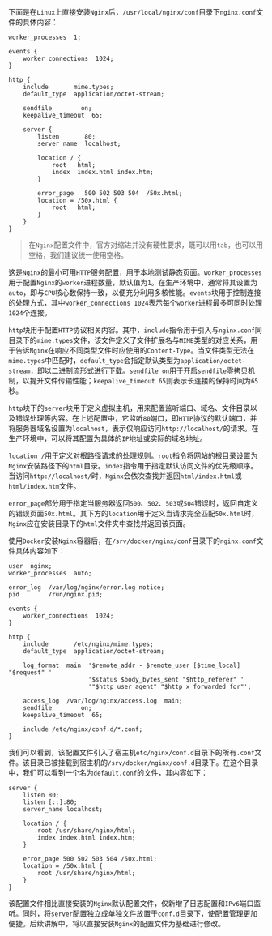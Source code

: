 下面是在`Linux`上直接安装`Nginx`后，`/usr/local/nginx/conf`目录下`nginx.conf`文件的具体内容：

```nginx
worker_processes  1;

events {
    worker_connections  1024;
}

http {
    include       mime.types;
    default_type  application/octet-stream;

    sendfile        on;
    keepalive_timeout  65;

    server {
        listen       80;
        server_name  localhost;

        location / {
            root   html;
            index  index.html index.htm;
        }

        error_page   500 502 503 504  /50x.html;
        location = /50x.html {
            root   html;
        }
    }
}
```

> 在`Nginx`配置文件中，官方对缩进并没有硬性要求，既可以用`tab`，也可以用空格，我们建议统一使用空格。

这是`Nginx`的最小可用`HTTP`服务配置，用于本地测试静态页面。`worker_processes`用于配置`Nginx`的`worker`进程数量，默认值为`1`。在生产环境中，通常将其设置为`auto`，即与`CPU`核心数保持一致，以便充分利用多核性能。`events`块用于控制连接的处理方式，其中`worker_connections 1024`表示每个`worker`进程最多可同时处理`1024`个连接。

`http`块用于配置`HTTP`协议相关内容。其中，`include`指令用于引入与`nginx.conf`同目录下的`mime.types`文件，该文件定义了文件扩展名与`MIME`类型的对应关系，用于告诉`Nginx`在响应不同类型文件时应使用的`Content-Type`。当文件类型无法在`mime.types`中匹配时，`default_type`会指定默认类型为`application/octet-stream`，即以二进制流形式进行下载。`sendfile on`用于开启`sendfile`零拷贝机制，以提升文件传输性能；`keepalive_timeout 65`则表示长连接的保持时间为`65`秒。

`http`块下的`server`块用于定义虚拟主机，用来配置监听端口、域名、文件目录以及错误处理等内容。在上述配置中，它监听`80`端口，即`HTTP`协议的默认端口，并将服务器域名设置为`localhost`，表示仅响应访问`http://localhost/`的请求。在生产环境中，可以将其配置为具体的`IP`地址或实际的域名地址。

`location /`用于定义对根路径请求的处理规则。`root`指令将网站的根目录设置为`Nginx`安装路径下的`html`目录。`index`指令用于指定默认访问文件的优先级顺序。当访问`http://localhost/`时，`Nginx`会依次查找并返回`html/index.html`或`html/index.htm`文件。

`error_page`部分用于指定当服务器返回`500`、`502`、`503`或`504`错误时，返回自定义的错误页面`50x.html`。其下方的`location`用于定义当请求完全匹配`50x.html`时，`Nginx`应在安装目录下的`html`文件夹中查找并返回该页面。

使用`Docker`安装`Nginx`容器后，在`/srv/docker/nginx/conf`目录下的`nginx.conf`文件具体内容如下：

```nginx
user  nginx;
worker_processes  auto;

error_log  /var/log/nginx/error.log notice;
pid        /run/nginx.pid;

events {
    worker_connections  1024;
}

http {
    include       /etc/nginx/mime.types;
    default_type  application/octet-stream;

    log_format  main  '$remote_addr - $remote_user [$time_local] "$request" '
                      '$status $body_bytes_sent "$http_referer" '
                      '"$http_user_agent" "$http_x_forwarded_for"';

    access_log  /var/log/nginx/access.log  main;
    sendfile        on;
    keepalive_timeout  65;

    include /etc/nginx/conf.d/*.conf;
}
```

我们可以看到，该配置文件引入了宿主机`etc/nginx/conf.d`目录下的所有`.conf`文件。该目录已被挂载到宿主机的`/srv/docker/nginx/conf.d`目录下。在这个目录中，我们可以看到一个名为`default.conf`的文件，其内容如下：

```nginx
server {
    listen 80;
    listen [::]:80;
    server_name localhost;

    location / {
        root /usr/share/nginx/html;
        index index.html index.htm;
    }

    error_page 500 502 503 504 /50x.html;
    location = /50x.html {
        root /usr/share/nginx/html;
    }
}
```

该配置文件相比直接安装的`Nginx`默认配置文件，仅新增了日志配置和`IPv6`端口监听。同时，将`server`配置独立成单独文件放置于`conf.d`目录下，使配置管理更加便捷。后续讲解中，将以直接安装`Nginx`的配置文件为基础进行修改。
